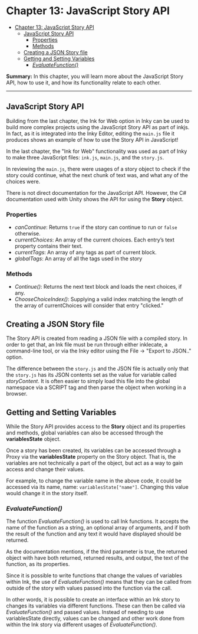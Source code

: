 # Chapter 13: JavaScript Story API

- [Chapter 13: JavaScript Story API](#chapter-13-javascript-story-api)
  - [JavaScript Story API](#javascript-story-api)
    - [Properties](#properties)
    - [Methods](#methods)
  - [Creating a JSON Story file](#creating-a-json-story-file)
  - [Getting and Setting Variables](#getting-and-setting-variables)
    - [*EvaluateFunction()*](#evaluatefunction)

**Summary:** In this chapter, you will learn more about the JavaScript Story API, how to use it, and how its functionality relate to each other.

---

## JavaScript Story API

Building from the last chapter, the Ink for Web option in Inky can be used to build more complex projects using the JavaScript Story API as part of inkjs. In fact, as it is integrated into the Inky Editor, editing the `main.js` file it produces shows an example of how to use the Story API in JavaScript!

In the last chapter, the "Ink for Web" functionality was used as part of Inky to make three JavaScript files: `ink.js`, `main.js`, and the `story.js`.

In reviewing the `main.js`, there were usages of a story object to check if the story could continue, what the next chunk of text was, and what any of the choices were.

There is not direct documentation for the JavaScript API. However, the C# documentation used with Unity shows the API for using the **Story** object.

### Properties

- *canContinue*: Returns `true` if the story can continue to run or `false` otherwise.
- *currentChoices*: An array of the current choices. Each entry’s text property contains their text.
- *currentTags*: An array of any tags as part of current block.
- *globalTags*: An array of all the tags used in the story

### Methods

- *Continue()*: Returns the next text block and loads the next choices, if any.
- *ChooseChoiceIndex()*: Supplying a valid index matching the length of the array of currentChoices will consider that entry "clicked."

## Creating a JSON Story file

The Story API is created from reading a JSON file with a compiled story. In order to get that, an Ink file must be run through either inklecate, a command-line tool, or via the Inky editor using the File -> "Export to JSON.." option.

The difference between the `story.js` and the JSON file is actually only that the `story.js` has its JSON contents set as the value for variable called *storyContent*. It is often easier to simply load this file into the global namespace via a SCRIPT tag and then parse the object when working in a browser.

## Getting and Setting Variables

While the Story API provides access to the **Story** object and its properties and methods, global variables can also be accessed through the **variablesState** object.

Once a story has been created, its variables can be accessed through a Proxy via the **variablesState** property on the Story object. That is, the variables are not technically a part of the object, but act as a way to gain access and change their values.

For example, to change the variable name in the above code, it could be accessed via its name, name: `variablesState["name"]`. Changing this value would change it in the story itself.

### *EvaluateFunction()*

The function *EvaluateFunction()* is used to call Ink functions. It accepts the name of the function as a string, an optional array of arguments, and if both the result of the function and any text it would have displayed should be returned.

As the documentation mentions, if the third parameter is true, the returned object with have both returned, returned results, and output, the text of the function, as its properties.

Since it is possible to write functions that change the values of variables within Ink, the use of *EvaluateFunction()* means that they can be called from outside of the story with values passed into the function via the call.

In other words, it is possible to create an interface within an Ink story to changes its variables via different functions. These can then be called via *EvaluateFunction()* and passed values. Instead of needing to use variablesState directly, values can be changed and other work done from within the Ink story via different usages of *EvaluateFunction()*.
